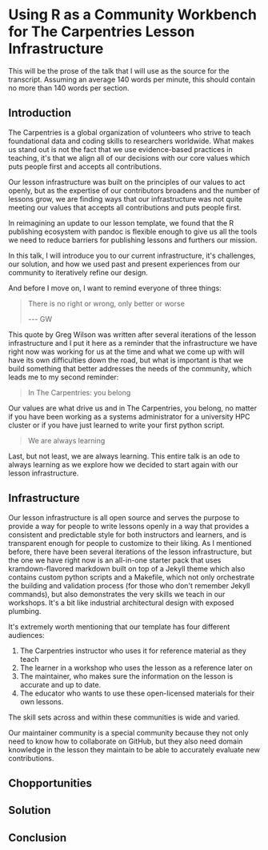 # Using R as a Community Workbench for The Carpentries Lesson Infrastructure

This will be the prose of the talk that I will use as the source for the
transcript. Assuming an average 140 words per minute, this should contain no
more than 140 words per section. 

## Introduction

The Carpentries is a global organization of volunteers who strive to teach 
foundational data and coding skills to researchers worldwide. What makes us
stand out is not the fact that we use evidence-based practices in teaching, it's
that we align all of our decisions with our core values which puts people first
and accepts all contributions. 

Our lesson infrastructure was built on the principles of our values to act 
openly, but as the expertise of our contributors broadens and the number of
lessons grow, we are finding ways that our infrastructure was not quite meeting
our values that accepts all contributions and puts people first.

In reimagining an update to our lesson template, we found that the R publishing
ecosystem with pandoc is flexible enough to give us all the tools we need to 
reduce barriers for publishing lessons and furthers our mission. 

In this talk, I will introduce you to our current infrastructure, it's
challenges, our solution, and how we used past and present experiences from our
community to iteratively refine our design. 

And before I move on, I want to remind everyone of three things:

> There is no right or wrong, only better or worse 
> 
> --- GW

This quote by Greg Wilson was written after several iterations of the lesson
infrastructure and I put it here as a reminder that the infrastructure we have
right now was working for us at the time and what we come up with will have its
own difficulties down the road, but what is important is that we build something
that better addresses the needs of the community, which leads me to my second
reminder:

> In The Carpentries: you belong

Our values are what drive us and in The Carpentries, you belong, no matter if
you have been working as a systems administrator for a university HPC cluster or
if you have just learned to write your first python script.

> We are always learning

Last, but not least, we are always learning. This entire talk is an ode to
always learning as we explore how we decided to start again with our lesson 
infrastructure. 

## Infrastructure

Our lesson infrastructure is all open source and serves the purpose to provide
a way for people to write lessons openly in a way that provides a consistent and
predictable style for both instructors and learners, and is transparent enough
for people to customize to their liking. As I mentioned before, there have been
several iterations of the lesson infrastructure, but the one we have right now
is an all-in-one starter pack that uses kramdown-flavored markdown built on top
of a Jekyll theme which also contains custom python scripts and a Makefile,
which not only orchestrate the building and validation process (for those who
don't remember Jekyll commands), but also demonstrates the very skills we teach
in our workshops. It's a bit like industrial architectural design with exposed
plumbing. 

It's extremely worth mentioning that our template has four different audiences:

1. The Carpentries instructor who uses it for reference material as they teach
2. The learner in a workshop who uses the lesson as a reference later on
3. The maintainer, who makes sure the information on the lesson is accurate and
   up to date.
4. The educator who wants to use these open-licensed materials for their own
   lessons. 

The skill sets across and within these communities is wide and varied. 

Our maintainer community is a special community because they not only need to 
know how to collaborate on GitHub, but they also need domain knowledge in the
lesson they maintain to be able to accurately evaluate new contributions. 

## Chopportunities

## Solution

## Conclusion

